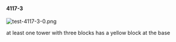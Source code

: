 #### 4117-3
![test-4117-3-0.png](https://github.com/lil-lab/nlvr/raw/master/nlvr/test/images/2/test-4117-3-0.png "test-4117-3-0.png")

at least one tower with three blocks has a yellow block at the base